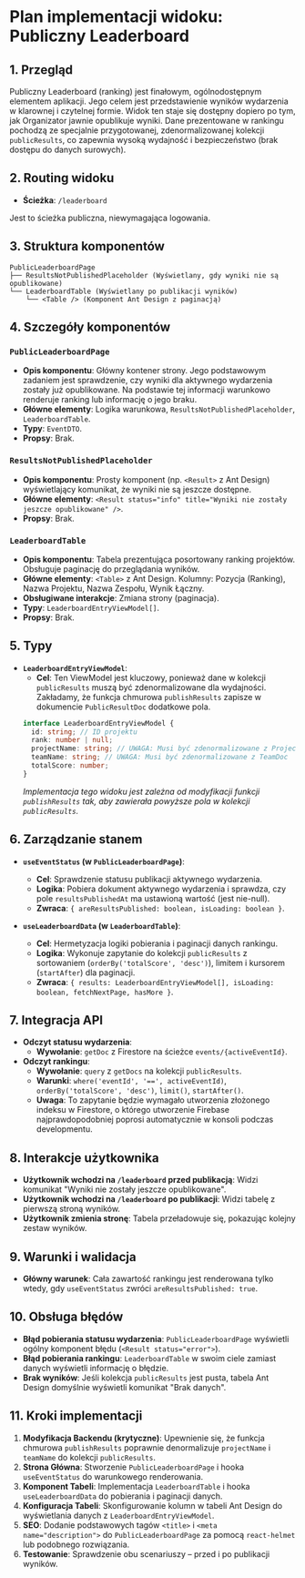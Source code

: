 # Plan implementacji widoku: Publiczny Leaderboard

## 1. Przegląd

Publiczny Leaderboard (ranking) jest finałowym, ogólnodostępnym elementem aplikacji. Jego celem jest przedstawienie wyników wydarzenia w klarownej i czytelnej formie. Widok ten staje się dostępny dopiero po tym, jak Organizator jawnie opublikuje wyniki. Dane prezentowane w rankingu pochodzą ze specjalnie przygotowanej, zdenormalizowanej kolekcji `publicResults`, co zapewnia wysoką wydajność i bezpieczeństwo (brak dostępu do danych surowych).

## 2. Routing widoku

- **Ścieżka**: `/leaderboard`

Jest to ścieżka publiczna, niewymagająca logowania.

## 3. Struktura komponentów

```
PublicLeaderboardPage
├── ResultsNotPublishedPlaceholder (Wyświetlany, gdy wyniki nie są opublikowane)
└── LeaderboardTable (Wyświetlany po publikacji wyników)
    └── <Table /> (Komponent Ant Design z paginacją)
```

## 4. Szczegóły komponentów

### `PublicLeaderboardPage`

- **Opis komponentu**: Główny kontener strony. Jego podstawowym zadaniem jest sprawdzenie, czy wyniki dla aktywnego wydarzenia zostały już opublikowane. Na podstawie tej informacji warunkowo renderuje ranking lub informację o jego braku.
- **Główne elementy**: Logika warunkowa, `ResultsNotPublishedPlaceholder`, `LeaderboardTable`.
- **Typy**: `EventDTO`.
- **Propsy**: Brak.

### `ResultsNotPublishedPlaceholder`

- **Opis komponentu**: Prosty komponent (np. `<Result>` z Ant Design) wyświetlający komunikat, że wyniki nie są jeszcze dostępne.
- **Główne elementy**: `<Result status="info" title="Wyniki nie zostały jeszcze opublikowane" />`.
- **Propsy**: Brak.

### `LeaderboardTable`

- **Opis komponentu**: Tabela prezentująca posortowany ranking projektów. Obsługuje paginację do przeglądania wyników.
- **Główne elementy**: `<Table>` z Ant Design. Kolumny: Pozycja (Ranking), Nazwa Projektu, Nazwa Zespołu, Wynik Łączny.
- **Obsługiwane interakcje**: Zmiana strony (paginacja).
- **Typy**: `LeaderboardEntryViewModel[]`.
- **Propsy**: Brak.

## 5. Typy

- **`LeaderboardEntryViewModel`**:
  - **Cel**: Ten ViewModel jest kluczowy, ponieważ dane w kolekcji `publicResults` muszą być zdenormalizowane dla wydajności. Zakładamy, że funkcja chmurowa `publishResults` zapisze w dokumencie `PublicResultDoc` dodatkowe pola.
  ```typescript
  interface LeaderboardEntryViewModel {
    id: string; // ID projektu
    rank: number | null;
    projectName: string; // UWAGA: Musi być zdenormalizowane z ProjectDoc
    teamName: string; // UWAGA: Musi być zdenormalizowane z TeamDoc
    totalScore: number;
  }
  ```
  _Implementacja tego widoku jest zależna od modyfikacji funkcji `publishResults` tak, aby zawierała powyższe pola w kolekcji `publicResults`._

## 6. Zarządzanie stanem

- **`useEventStatus` (w `PublicLeaderboardPage`)**:
  - **Cel**: Sprawdzenie statusu publikacji aktywnego wydarzenia.
  - **Logika**: Pobiera dokument aktywnego wydarzenia i sprawdza, czy pole `resultsPublishedAt` ma ustawioną wartość (jest nie-null).
  - **Zwraca**: `{ areResultsPublished: boolean, isLoading: boolean }`.

- **`useLeaderboardData` (w `LeaderboardTable`)**:
  - **Cel**: Hermetyzacja logiki pobierania i paginacji danych rankingu.
  - **Logika**: Wykonuje zapytanie do kolekcji `publicResults` z sortowaniem (`orderBy('totalScore', 'desc')`), limitem i kursorem (`startAfter`) dla paginacji.
  - **Zwraca**: `{ results: LeaderboardEntryViewModel[], isLoading: boolean, fetchNextPage, hasMore }`.

## 7. Integracja API

- **Odczyt statusu wydarzenia**:
  - **Wywołanie**: `getDoc` z Firestore na ścieżce `events/{activeEventId}`.
- **Odczyt rankingu**:
  - **Wywołanie**: `query` z `getDocs` na kolekcji `publicResults`.
  - **Warunki**: `where('eventId', '==', activeEventId)`, `orderBy('totalScore', 'desc')`, `limit()`, `startAfter()`.
  - **Uwaga**: To zapytanie będzie wymagało utworzenia złożonego indeksu w Firestore, o którego utworzenie Firebase najprawdopodobniej poprosi automatycznie w konsoli podczas developmentu.

## 8. Interakcje użytkownika

- **Użytkownik wchodzi na `/leaderboard` przed publikacją**: Widzi komunikat "Wyniki nie zostały jeszcze opublikowane".
- **Użytkownik wchodzi na `/leaderboard` po publikacji**: Widzi tabelę z pierwszą stroną wyników.
- **Użytkownik zmienia stronę**: Tabela przeładowuje się, pokazując kolejny zestaw wyników.

## 9. Warunki i walidacja

- **Główny warunek**: Cała zawartość rankingu jest renderowana tylko wtedy, gdy `useEventStatus` zwróci `areResultsPublished: true`.

## 10. Obsługa błędów

- **Błąd pobierania statusu wydarzenia**: `PublicLeaderboardPage` wyświetli ogólny komponent błędu (`<Result status="error">`).
- **Błąd pobierania rankingu**: `LeaderboardTable` w swoim ciele zamiast danych wyświetli informację o błędzie.
- **Brak wyników**: Jeśli kolekcja `publicResults` jest pusta, tabela Ant Design domyślnie wyświetli komunikat "Brak danych".

## 11. Kroki implementacji

1.  **Modyfikacja Backendu (krytyczne)**: Upewnienie się, że funkcja chmurowa `publishResults` poprawnie denormalizuje `projectName` i `teamName` do kolekcji `publicResults`.
2.  **Strona Główna**: Stworzenie `PublicLeaderboardPage` i hooka `useEventStatus` do warunkowego renderowania.
3.  **Komponent Tabeli**: Implementacja `LeaderboardTable` i hooka `useLeaderboardData` do pobierania i paginacji danych.
4.  **Konfiguracja Tabeli**: Skonfigurowanie kolumn w tabeli Ant Design do wyświetlania danych z `LeaderboardEntryViewModel`.
5.  **SEO**: Dodanie podstawowych tagów `<title>` i `<meta name="description">` do `PublicLeaderboardPage` za pomocą `react-helmet` lub podobnego rozwiązania.
6.  **Testowanie**: Sprawdzenie obu scenariuszy – przed i po publikacji wyników.

